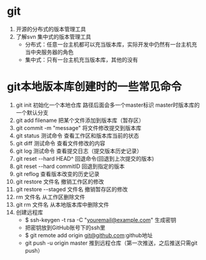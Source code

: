 # git
1. 开源的分布式的版本管理工具
2. 了解svn 集中式的版本管理工具
    + 分布式：任意一台主机都可以充当版本库，实际开发中仍然有一台主机充当中央服务器的角色
    + 集中式：只有一台主机充当版本库，其他的没有
# git本地版本库创建时的一些常见命令
1. git init 初始化一个本地仓库 路径后面会多一个master标识 master时版本库的一个默认分支
2. git add filename 把某个文件添加到版本库（暂存区）
3. git commit -m "message" 将文件修改提交到版本库
4. git status 测试命令  查看工作区和版本库当前的状态 
5. git diff 测试命令 查看文件修改的内容
6. git log 测试命令 查看提交日志（提交版本历史记录）
7. git reset --hard HEAD^ 回退命令(回退到上次提交的版本)
8. git reset --hard commitID 回退到指定的版本
9. git reflog 查看版本改变的历史记录
10. git restore 文件名 撤销工作区的修改
11. git restore --staged 文件名 撤销暂存区的修改
12. rm 文件名 从工作区删除文件
13. git rm 文件名 从本地版本库中删除文件
14. 创建远程库
    + $ ssh-keygen -t rsa -C "youremail@example.com" 生成密钥
    + 把密钥放到GitHub账号下的ssh里
    + $ git remote add origin git@github.com:github地址
    + git push -u origin master 推到远程仓库（第一次推送，之后推送只需git push）
